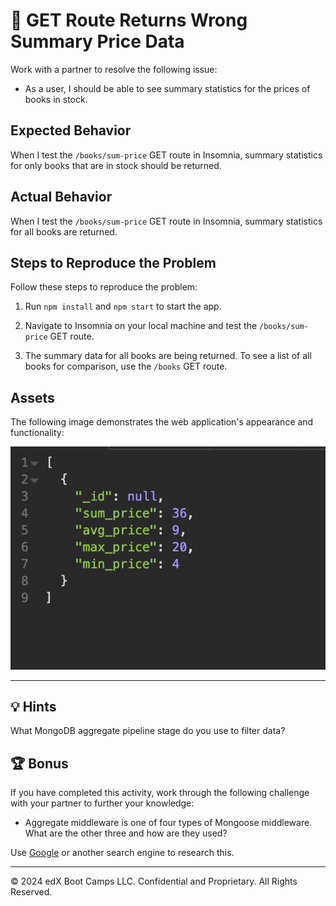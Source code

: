 # 🐛 GET Route Returns Wrong Summary Price Data

Work with a partner to resolve the following issue:

* As a user, I should be able to see summary statistics for the prices of books in stock.

## Expected Behavior

When I test the `/books/sum-price` GET route in Insomnia, summary statistics for only books that are in stock should be returned.

## Actual Behavior

When I test the `/books/sum-price` GET route in Insomnia, summary statistics for all books are returned.

## Steps to Reproduce the Problem

Follow these steps to reproduce the problem:

1. Run `npm install` and `npm start` to start the app.

2. Navigate to Insomnia on your local machine and test the `/books/sum-price` GET route.

3. The summary data for all books are being returned. To see a list of all books for comparison, use the `/books` GET route.

## Assets

The following image demonstrates the web application's appearance and functionality:

![Returned data showing only in-stock summary books.](./assets/image_1.png)

---

## 💡 Hints

What MongoDB aggregate pipeline stage do you use to filter data?

## 🏆 Bonus

If you have completed this activity, work through the following challenge with your partner to further your knowledge:

* Aggregate middleware is one of four types of Mongoose middleware. What are the other three and how are they used?

Use [Google](https://www.google.com) or another search engine to research this.

---
© 2024 edX Boot Camps LLC. Confidential and Proprietary. All Rights Reserved.

